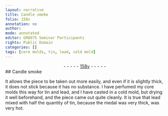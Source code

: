 ```yaml
---
layout: narrative
title: Candle smoke
folio: 158v
annotation: no
author:
mode: annotated
editor: GR8975 Seminar Participants
rights: Public Domain
categories: []
tags: [core molds, tin, lead, cold mold]
---
```


 <div class="folio" align="center">- - - - - <a href="" target="_blank">158v</a> - - - - - </div> 
## Candle smoke

 
It allows the piece to be taken out more easily, and even if it is slightly thick, it does not stick because it has no substance. I have perfumed my <span class="material">core molds</span> this way for <span class="material">tin</span> and <span class="material">lead</span>, and I have casted in a <span class="material">cold mold</span>, but drying it well beforehand, and the piece came out quite cleanly. It is true that lead mixed with half the quantity of tin, because the medal was very thick, was very hot.
 